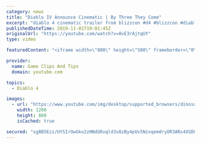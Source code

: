 ```yaml
---
category: news
title: "Diablo IV Announce Cinematic | By Three They Come"
excerpt: "diablo 4 cinematic trailer from blizzcon #d4 #blizzcon #diablo."
publishedDateTime: 2019-11-01T19:01:45Z
originalUrl: "https://youtube.com/watch?v=0vE3rAjtqUY"
type: video

featuredContent: "<iframe width=\"800\" height=\"500\" frameborder=\"0\" src=\"https://www.youtube.com/embed/0vE3rAjtqUY\" allow=\"accelerometer; autoplay; encrypted-media; gyroscope; picture-in-picture\" allowfullscreen></iframe>"

provider:
  name: Game Clips And Tips
  domain: youtube.com

topics:
  - Diablo 4

images:
  - url: "https://www.youtube.com/img/desktop/supported_browsers/dinosaur.png"
    width: 1200
    height: 800
    isCached: true

secured: "sg8B5Ezz/UYSIrOwGko2zHNdGRxqld3v8zBy4pUv5NzxqemdryOR3ARs4XSDOvQGGUpyBHaMTK+D1+y4qo96/EDWDOXGINNAgtAqqNv2I6D1shHbydHcCKAJXzaK2ePUe42LhtxxQr+Muyq73sE2CTjxThmcadGIXxs8nfO0kAANPrEnPqgtK7/yCKM1oNxQJ3DUxWf+NIKI2i4w3o5GOjN8hN8EUQIdXbRFFsGfH1T5lqPJFeFFfp93typRfCPMNfpF6aSdqOQA4hQvIPPgzBb+1VgvAP1A5FteaRBG41lMIVYGTDpzNDKPn8qeiaqgUJznz9AMIq0oFpBVf8CX4Mr+BYc+iqRUp7GwNLVW6WdH1O7PUmVmTxeZlYzXvWrL0o3955AQVRGA4DF0YpTZ0g==;XVc4EqPnB/TatxRAic+uFg=="
---
```


